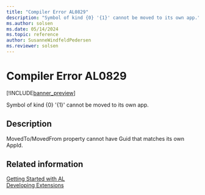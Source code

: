 ```yaml
---
title: "Compiler Error AL0829"
description: "Symbol of kind {0} '{1}' cannot be moved to its own app."
ms.author: solsen
ms.date: 05/14/2024
ms.topic: reference
author: SusanneWindfeldPedersen
ms.reviewer: solsen
---
```

[//]: # (START>DO_NOT_EDIT)
[//]: # (IMPORTANT:Do not edit any of the content between here and the END>DO_NOT_EDIT.)
[//]: # (Any modifications should be made in the .xml files in the ModernDev repo.)
# Compiler Error AL0829

[!INCLUDE[banner_preview](../includes/banner_preview.md)]

Symbol of kind {0} '{1}' cannot be moved to its own app.


## Description
MovedTo/MovedFrom property cannot have Guid that matches its own AppId.  

[//]: # (IMPORTANT: END>DO_NOT_EDIT)
## Related information  
[Getting Started with AL](../devenv-get-started.md)  
[Developing Extensions](../devenv-dev-overview.md)  